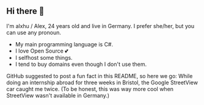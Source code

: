## Hi there 👋

I'm alxhu / Alex, 24 years old and live in Germany. I prefer she/her, but you can use any pronoun.

- My main programming language is C#.
- I love Open Source 💕
- I selfhost some things.
- I tend to buy domains even though I don't use them.

GitHub suggested to post a fun fact in this README, so here we go: While doing an internship abroad for three weeks in Bristol, the Google StreetView car caught me twice. (To be honest, this was way more cool when StreetView wasn't available in Germany.)

